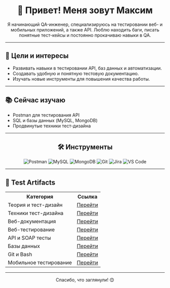 <h1 align="center">👋 Привет! Меня зовут Максим</h1>

<p align="center">
Я начинающий QA-инженер, специализируюсь на тестировании веб- и мобильных приложений, а также API. Люблю находить баги, писать понятные тест-кейсы и постоянно прокачиваю навыки в QA.
</p>

---

## 🎯 Цели и интересы

- Развивать навыки в тестировании API, баз данных и автоматизации.
- Создавать удобную и понятную тестовую документацию.
- Изучать новые инструменты для повышения качества работы.

---

## 📚 Сейчас изучаю

- Postman для тестирования API  
- SQL и базы данных (MySQL, MongoDB)  
- Продвинутые техники тест-дизайна  

---

<h2 align="center">🛠 Инструменты</h2>

<p align="center">
  <img src="https://img.shields.io/badge/Postman-FF6C37?style=for-the-badge&logo=postman&logoColor=white" alt="Postman"/>
  <img src="https://img.shields.io/badge/MySQL-005C84?style=for-the-badge&logo=mysql&logoColor=white" alt="MySQL"/>
  <img src="https://img.shields.io/badge/MongoDB-47A248?style=for-the-badge&logo=mongodb&logoColor=white" alt="MongoDB"/>
  <img src="https://img.shields.io/badge/Git-F05032?style=for-the-badge&logo=git&logoColor=white" alt="Git"/>
  <img src="https://img.shields.io/badge/Jira-0052CC?style=for-the-badge&logo=jira&logoColor=white" alt="Jira"/>
  <img src="https://img.shields.io/badge/VS%20Code-007ACC?style=for-the-badge&logo=visual-studio-code&logoColor=white" alt="VS Code"/>
</p>

---

## 📂 Test Artifacts

<p align="center">
  <table>
    <tr>
      <th>Категория</th>
      <th>Ссылка</th>
    </tr>
    <tr>
      <td>Теория и тест-дизайн</td>
      <td><a href="https://github.com/MaximKuznetcov/theory">Перейти</a></td>
    </tr>
    <tr>
      <td>Техники тест-дизайна</td>
      <td><a href="https://github.com/MaximKuznetcov/design">Перейти</a></td>
    </tr>
    <tr>
      <td>Веб-документация</td>
      <td><a href="https://github.com/MaximKuznetcov/docs">Перейти</a></td>
    </tr>
    <tr>
      <td>Веб-тестирование</td>
      <td><a href="https://github.com/MaximKuznetcov/Web">Перейти</a></td>
    </tr>
    <tr>
      <td>API и SOAP тесты</td>
      <td><a href="https://github.com/MaximKuznetcov/api">Перейти</a></td>
    </tr>
    <tr>
      <td>Базы данных</td>
      <td><a href="https://github.com/MaximKuznetcov/database">Перейти</a></td>
    </tr>
    <tr>
      <td>Git и Bash</td>
      <td><a href="https://github.com/MaximKuznetcov/git_bash">Перейти</a></td>
    </tr>
    <tr>
      <td>Мобильное тестирование</td>
      <td><a href="https://github.com/MaximKuznetcov/mobile-">Перейти</a></td>
    </tr>
  </table>
</p>

---

<p align="center">Спасибо, что заглянули! 😊</p>